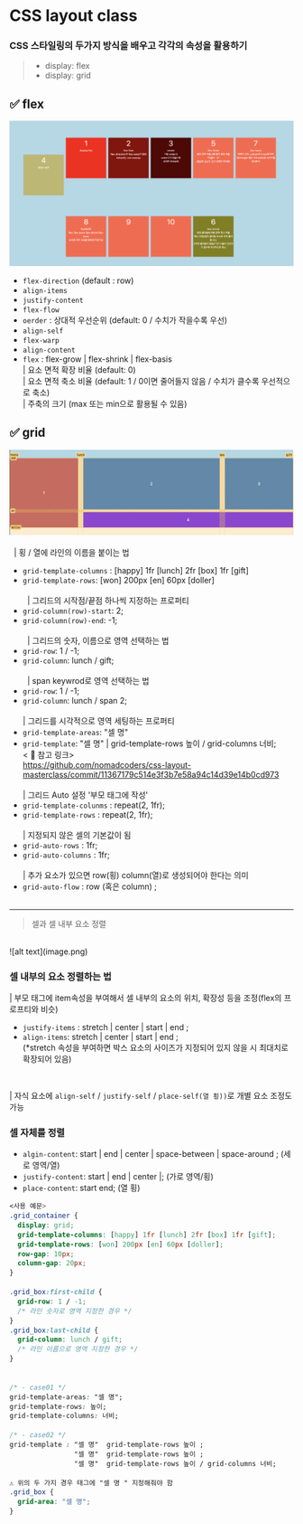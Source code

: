 # CSS layout class

### CSS 스타일링의 두가지 방식을 배우고 각각의 속성을 활용하기

> - display: flex
> - display: grid

## ✅ flex

![alt text](image-1.png)

- `flex-direction` (default : row)
- `align-items`
- `justify-content`
- `flex-flow`
- `oerder` : 상대적 우선순위 (default: 0 / 수치가 작을수록 우선)
- `align-self`
- `flex-warp`
- `align-content`
- `flex` : flex-grow | flex-shrink | flex-basis
  <br/> | 요소 면적 확장 비율 (default: 0)
  <br/>| 요소 면적 축소 비율 (default: 1 / 0이면 줄어들지 않음 / 수치가 클수록 우선적으로 축소)
  <br/>| 주축의 크기 (max 또는 min으로 활용될 수 있음)

## ✅ grid
![alt text](image-2.png)
<br><br>
&nbsp;&nbsp;| 횡 / 열에 라인의 이름을 붙이는 법
- `grid-template-columns` : [happy] 1fr [lunch] 2fr [box] 1fr [gift]
- `grid-template-rows`: [won] 200px [en] 60px [doller]
<br><br>
&nbsp;&nbsp;| 그리드의 시작점/끝점 하나씩 지정하는 프로퍼티
- `grid-column(row)-start`: 2;
- `grid-column(row)-end`: -1;
<br><br>
&nbsp;&nbsp;| 그리드의 숫자, 이름으로 영역 선택하는 법
- `grid-row`: 1 / -1;
- `grid-column`: lunch / gift;
<br><br>
&nbsp;&nbsp;| span keywrod로 영역 선택하는 법
- `grid-row`: 1 / -1;
- `grid-column`: lunch / span 2;
<br><br>
| 그리드를 시각적으로 영역 세팅하는 프로퍼티
- `grid-template-areas`: "셀 명"
- `grid-template`: "셀 명" | grid-template-rows 높이 / grid-columns 너비;
  <br/>< 🔗 참고 링크>
  <br/>https://github.com/nomadcoders/css-layout-masterclass/commit/11367179c514e3f3b7e58a94c14d39e14b0cd973
<br><br>
| 그리드 Auto 설정 '부모 태그에 작성'
- `grid-template-colunms` : repeat(2, 1fr);
- `grid-template-rows` : repeat(2, 1fr);
<br><br>
| 지정되지 않은 셀의 기본값이 됨
- `grid-auto-rows` : 1fr;
- `grid-auto-columns` : 1fr;
<br><br>
| 추가 요소가 있으면 row(횡) column(열)로 생성되어야 한다는 의미 <br>
- `grid-auto-flow` : row (혹은 column) ;
<br><br>

---
> 셀과  셀 내부 요소 정렬
<br>
![alt text](image.png)

### 셀 내부의 요소 정렬하는 법
| 부모 태그에 item속성을 부여해서 셀 내부의 요소의 위치, 확장성 등을 조정(flex의 프로프티와 비슷)
- `justify-items` : stretch | center | start | end ;
- `align-items`: stretch | center | start | end ;
<br>(*stretch 속성을 부여하면 박스 요소의 사이즈가 지정되어 있지 않을 시 최대치로 확장되어 있음)
<br>

| 자식 요소에 `align-self` / `justify-self` / `place-self(열 횡))`로 개별 요소 조정도 가능


### 셀 자체를 정렬
- `algin-content`: start | end | center | space-between | space-around ; (세로 영역/열)
- `justify-content`: start | end | center |; (가로 영역/횡)
- `place-content`: start end; (열 횡)


```css
<사용 예문>
.grid_container {
  display: grid;
  grid-template-columns: [happy] 1fr [lunch] 2fr [box] 1fr [gift];
  grid-template-rows: [won] 200px [en] 60px [doller];
  row-gap: 10px;
  column-gap: 20px;
}

.grid_box:first-child {
  grid-row: 1 / -1;
  /* 라인 숫자로 영역 지정한 경우 */
}
.grid_box:last-child {
  grid-column: lunch / gift;
  /* 라인 이름으로 영역 지정한 경우 */
}


/* - case01 */
grid-template-areas: "셀 명";
grid-template-rows: 높이;
grid-template-columns: 너비;

/* - case02 */
grid-template : "셀 명"  grid-template-rows 높이 ;
                "셀 명"  grid-template-rows 높이 ;
                "셀 명"  grid-template-rows 높이 / grid-columns 너비;

⚠️ 위의 두 가지 경우 태그에 "셀 명 " 지정해줘야 함
.grid_box {
  grid-area: "셀 명";
}
```
